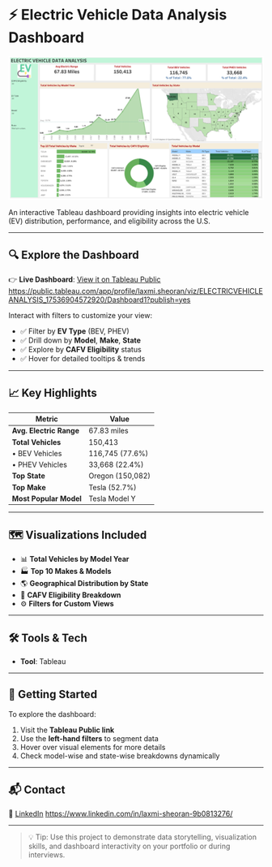 #  ⚡ Electric Vehicle Data Analysis Dashboard

![Dashboard Preview](./EVA%20DASHBOARD.png)

An interactive Tableau dashboard providing insights into electric vehicle (EV) distribution, performance, and eligibility across the U.S.

---

## 🔍 Explore the Dashboard

👉 **Live Dashboard**: [View it on Tableau Public](#) https://public.tableau.com/app/profile/laxmi.sheoran/viz/ELECTRICVEHICLEANALYSIS_17536904572920/Dashboard1?publish=yes

Interact with filters to customize your view:
- ✅ Filter by **EV Type** (BEV, PHEV)
- ✅ Drill down by **Model**, **Make**, **State**
- ✅ Explore by **CAFV Eligibility** status
- ✅ Hover for detailed tooltips & trends

---

## 📈 Key Highlights

| Metric                     | Value              |
|---------------------------|--------------------|
| **Avg. Electric Range**   | 67.83 miles        |
| **Total Vehicles**        | 150,413            |
| • BEV Vehicles            | 116,745 (77.6%)    |
| • PHEV Vehicles           | 33,668 (22.4%)     |
| **Top State**             | Oregon (150,082)   |
| **Top Make**              | Tesla (52.7%)      |
| **Most Popular Model**    | Tesla Model Y      |

---

## 🗺️ Visualizations Included

- 📊 **Total Vehicles by Model Year**  
- 🏭 **Top 10 Makes & Models**  
- 🌎 **Geographical Distribution by State**  
- 🧾 **CAFV Eligibility Breakdown**  
- ⚙️ **Filters for Custom Views**

---

## 🛠 Tools & Tech

- **Tool**: Tableau
  
---

 ## 🚀 Getting Started

To explore the dashboard:
1. Visit the **Tableau Public link**
2. Use the **left-hand filters** to segment data
3. Hover over visual elements for more details
4. Check model-wise and state-wise breakdowns dynamically

---

## 📬 Contact
 
🔗 [LinkedIn](#) https://www.linkedin.com/in/laxmi-sheoran-9b0813276/

---

> 💡 Tip: Use this project to demonstrate data storytelling, visualization skills, and dashboard interactivity on your portfolio or during interviews.
